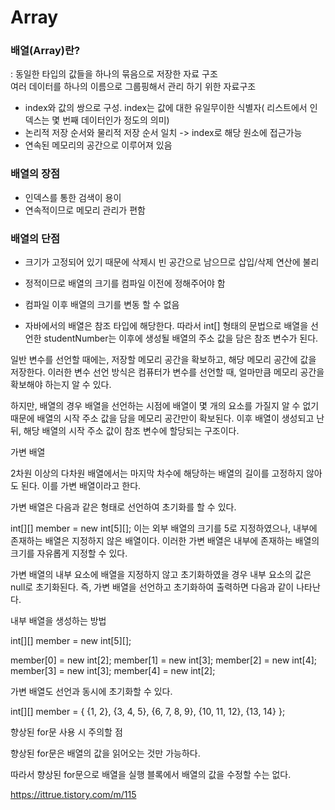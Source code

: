 # Array

### 배열(Array)란?
: 동일한 타입의 값들을 하나의 묶음으로 저장한 자료 구조 </br>
여러 데이터를 하나의 이름으로 그룹핑해서 관리 하기 위한 자료구조 
- index와 값의 쌍으로 구성. index는 값에 대한 유일무이한 식별자( 리스트에서 인덱스는 몇 번째 데이터인가 정도의 의미)
- 논리적 저장 순서와 물리적 저장 순서 일치 -> index로 해당 원소에 접근가능
- 연속된 메모리의 공간으로 이루어져 있음

### 배열의 장점
- 인덱스를 통한 검색이 용이
- 연속적이므로 메모리 관리가 편함

### 배열의 단점
- 크기가 고정되어 있기 때문에 삭제시 빈 공간으로 남으므로 삽입/삭제 연산에 불리
- 정적이므로 배열의 크기를 컴파일 이전에 정해주어야 함
- 컴파일 이후 배열의 크기를 변동 할 수 없음



- 자바에서의 배열은 참조 타입에 해당한다. 따라서 int[] 형태의 문법으로 배열을 선언한 studentNumber는 이후에 생성될 배열의 주소 값을 담은 참조 변수가 된다.

일반 변수를 선언할 때에는, 저장할 메모리 공간을 확보하고, 해당 메모리 공간에 값을 저장한다. 이러한 변수 선언 방식은 컴퓨터가 변수를 선언할 때, 얼마만큼 메모리 공간을 확보해야 하는지 알 수 있다.


하지만, 배열의 경우 배열을 선언하는 시점에 배열이 몇 개의 요소를 가질지 알 수 없기 때문에 배열의 시작 주소 값을 담을 메모리 공간만이 확보된다. 이후 배열이 생성되고 난 뒤, 해당 배열의 시작 주소 값이 참조 변수에 할당되는 구조이다.

가변 배열

2차원 이상의 다차원 배열에서는 마지막 차수에 해당하는 배열의 길이를 고정하지 않아도 된다. 이를 가변 배열이라고 한다.

가변 배열은 다음과 같은 형태로 선언하여 초기화를 할 수 있다.

int[][] member = new int[5][];
이는 외부 배열의 크기를 5로 지정하였으나, 내부에 존재하는 배열은 지정하지 않은 배열이다. 이러한 가변 배열은 내부에 존재하는 배열의 크기를 자유롭게 지정할 수 있다.

 

가변 배열의 내부 요소에 배열을 지정하지 않고 초기화하였을 경우 내부 요소의 값은 null로 초기화된다. 즉, 가변 배열을 선언하고 초기화하여 출력하면 다음과 같이 나타난다.

내부 배열을 생성하는 방법

int[][] member = new int[5][];

member[0] = new int[2];
member[1] = new int[3];
member[2] = new int[4];
member[3] = new int[3];
member[4] = new int[2];


가변 배열도 선언과 동시에 초기화할 수 있다.

int[][] member = {
                {1, 2},
                {3, 4, 5},
                {6, 7, 8, 9},
                {10, 11, 12},
                {13, 14}
        };


향상된 for문 사용 시 주의할 점

향상된 for문은 배열의 값을 읽어오는 것만 가능하다.

따라서 향상된 for문으로 배열을 실행 블록에서 배열의 값을 수정할 수는 없다.

https://ittrue.tistory.com/m/115